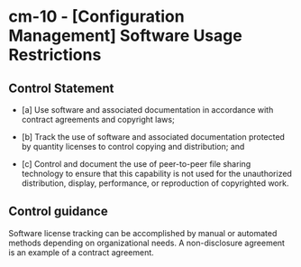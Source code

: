 # cm-10 - \[Configuration Management\] Software Usage Restrictions

## Control Statement

- \[a\] Use software and associated documentation in accordance with contract agreements and copyright laws;

- \[b\] Track the use of software and associated documentation protected by quantity licenses to control copying and distribution; and

- \[c\] Control and document the use of peer-to-peer file sharing technology to ensure that this capability is not used for the unauthorized distribution, display, performance, or reproduction of copyrighted work.

## Control guidance

Software license tracking can be accomplished by manual or automated methods depending on organizational needs. A non-disclosure agreement is an example of a contract agreement.
